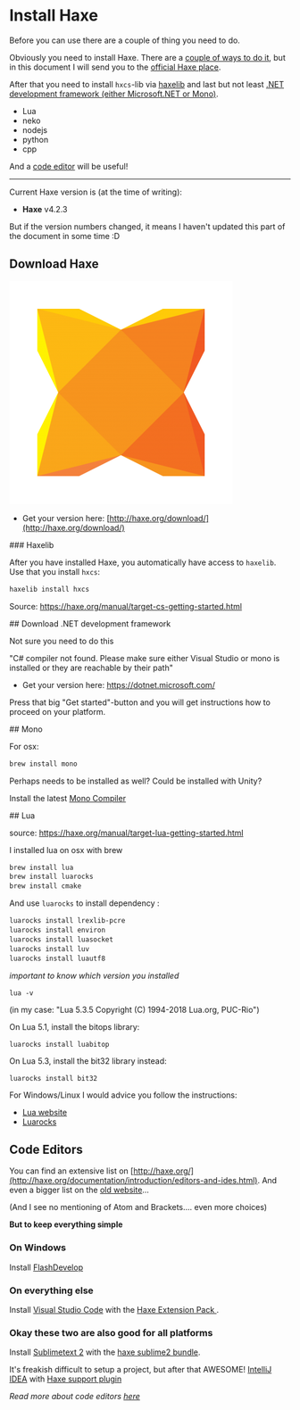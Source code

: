 # Install Haxe

Before you can use there are a couple of thing you need to do.

Obviously you need to install Haxe. There are a [couple of ways to do it](../haxe/installation.md), but in this document I will send you to the [official Haxe place](#haxe).

After that you need to install `hxcs`-lib via [haxelib](#haxelib) and last but not least [.NET development framework (either Microsoft.NET or Mono)](#cs).

- Lua
- neko
- nodejs
- python
- cpp

And a [code editor](#ide) will be useful!

---

Current Haxe version is (at the time of writing):

- **Haxe** v4.2.3

But if the version numbers changed, it means I haven't updated this part of the document in some time :D

<a name="haxe"></a>

## Download Haxe

![](../img/haxe_logo.png)

- Get your version here: [http://haxe.org/download/](http://haxe.org/download/)

<a name="haxelib">
### Haxelib

After you have installed Haxe, you automatically have access to `haxelib`. Use that you install `hxcs`:

```bash
haxelib install hxcs
```

Source: <https://haxe.org/manual/target-cs-getting-started.html>

<a name="cs">
## Download .NET development framework

Not sure you need to do this

"C# compiler not found. Please make sure either Visual Studio or mono is installed or they are reachable by their path"

- Get your version here: <https://dotnet.microsoft.com/>

Press that big "Get started"-button and you will get instructions how to proceed on your platform.

<a name="mono">
## Mono

For osx:

```bash
brew install mono
```

Perhaps needs to be installed as well? Could be installed with Unity?

Install the latest <a href="https://www.mono-project.com/download/stable/">Mono Compiler</a> <br/>

<a name="lua">
## Lua

source: https://haxe.org/manual/target-lua-getting-started.html

I installed lua on osx with brew

```bash
brew install lua
brew install luarocks
brew install cmake
```

And use `luarocks` to install dependency :

```bash
luarocks install lrexlib-pcre
luarocks install environ
luarocks install luasocket
luarocks install luv
luarocks install luautf8
```

_important to know which version you installed_

```
lua -v
```

(in my case: "Lua 5.3.5 Copyright (C) 1994-2018 Lua.org, PUC-Rio")

On Lua 5.1, install the bitops library:

```
luarocks install luabitop
```

On Lua 5.3, install the bit32 library instead:

```
luarocks install bit32
```

For Windows/Linux I would advice you follow the instructions:

- [Lua website](https://www.lua.org/start.html#installing)
- [Luarocks](https://github.com/luarocks/luarocks/wiki/Download)

<a name="ide"></a>

## Code Editors

You can find an extensive list on [http://haxe.org/](http://haxe.org/documentation/introduction/editors-and-ides.html).
And even a bigger list on the [old website](http://old.haxe.org/com/ide)...

(And I see no mentioning of Atom and Brackets.... even more choices)

**But to keep everything simple**

### On Windows

Install [FlashDevelop](http://www.flashdevelop.org/)

### On everything else

Install [Visual Studio Code](https://code.visualstudio.com/) with the [Haxe Extension Pack ](https://marketplace.visualstudio.com/items?itemName=vshaxe.haxe-extension-pack).

### Okay these two are also good for all platforms

Install [Sublimetext 2](http://sublimetext.com/) with the [haxe sublime2 bundle](https://github.com/clemos/haxe-sublime2-bundle).

It's freakish difficult to setup a project, but after that AWESOME!
[IntelliJ IDEA](http://www.jetbrains.com/idea/) with [Haxe support plugin](https://plugins.jetbrains.com/plugin/6873)

_Read more about code editors [here](../haxe/choosing-a-code-editor.md)_
